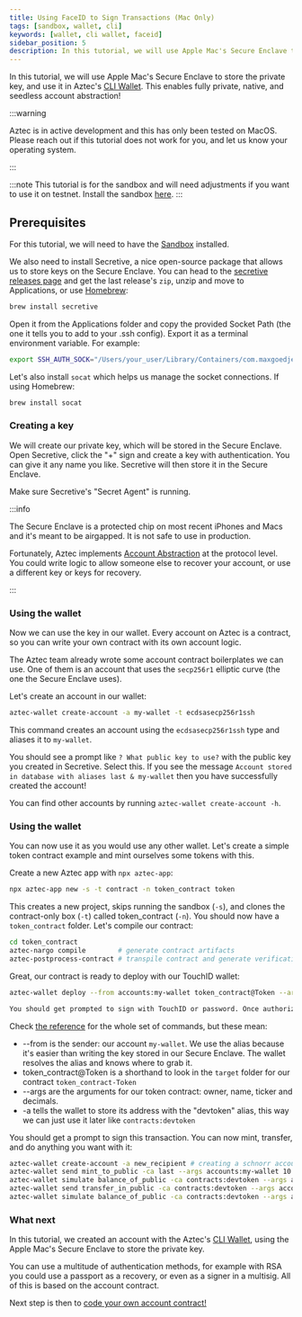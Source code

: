 ```yaml
---
title: Using FaceID to Sign Transactions (Mac Only)
tags: [sandbox, wallet, cli]
keywords: [wallet, cli wallet, faceid]
sidebar_position: 5
description: In this tutorial, we will use Apple Mac's Secure Enclave to store the private key, and use it in Aztec's CLI Wallet. This enables fully private, native, and ...
---
```


In this tutorial, we will use Apple Mac's Secure Enclave to store the private key, and use it in Aztec's [CLI Wallet](./cli_wallet_reference.md). This enables fully private, native, and seedless account abstraction!

:::warning

Aztec is in active development and this has only been tested on MacOS. Please reach out if this tutorial does not work for you, and let us know your operating system.

:::

:::note
This tutorial is for the sandbox and will need adjustments if you want to use it on testnet. Install the sandbox [here](../../getting_started.md).
:::

## Prerequisites

For this tutorial, we will need to have the [Sandbox](./sandbox-reference.md) installed.

We also need to install Secretive, a nice open-source package that allows us to store keys on the Secure Enclave. You can head to the [secretive releases page](https://github.com/maxgoedjen/secretive/releases) and get the last release's `zip`, unzip and move to Applications, or use [Homebrew](https://brew.sh/):

```bash
brew install secretive
```

Open it from the Applications folder and copy the provided Socket Path (the one it tells you to add to your .ssh config). Export it as a terminal environment variable. For example:

```bash
export SSH_AUTH_SOCK="/Users/your_user/Library/Containers/com.maxgoedjen.Secretive.SecretAgent/Data/socket.ssh"
```

Let's also install `socat` which helps us manage the socket connections. If using Homebrew:

```bash
brew install socat
```

### Creating a key

We will create our private key, which will be stored in the Secure Enclave. Open Secretive, click the "+" sign and create a key with authentication. You can give it any name you like. Secretive will then store it in the Secure Enclave.

Make sure Secretive's "Secret Agent" is running.

:::info

The Secure Enclave is a protected chip on most recent iPhones and Macs and it's meant to be airgapped. It is not safe to use in production.

Fortunately, Aztec implements [Account Abstraction](../../../aztec/concepts/accounts/index.md#account-abstraction-aa) at the protocol level. You could write logic to allow someone else to recover your account, or use a different key or keys for recovery.

:::

### Using the wallet

Now we can use the key in our wallet. Every account on Aztec is a contract, so you can write your own contract with its own account logic.

The Aztec team already wrote some account contract boilerplates we can use. One of them is an account that uses the `secp256r1` elliptic curve (the one the Secure Enclave uses).

Let's create an account in our wallet:

```bash
aztec-wallet create-account -a my-wallet -t ecdsasecp256r1ssh
```

This command creates an account using the `ecdsasecp256r1ssh` type and aliases it to `my-wallet`.

You should see a prompt like `? What public key to use?` with the public key you created in Secretive. Select this. If you see the message `Account stored in database with aliases last & my-wallet` then you have successfully created the account!

You can find other accounts by running `aztec-wallet create-account -h`.

### Using the wallet

You can now use it as you would use any other wallet. Let's create a simple token contract example and mint ourselves some tokens with this.

Create a new Aztec app with `npx aztec-app`:

```bash
npx aztec-app new -s -t contract -n token_contract token
```

This creates a new project, skips running the sandbox (`-s`), and clones the contract-only box (`-t`) called token_contract (`-n`). You should now have a `token_contract` folder. Let's compile our contract:

```bash
cd token_contract
aztec-nargo compile        # generate contract artifacts
aztec-postprocess-contract # transpile contract and generate verification keys
```

Great, our contract is ready to deploy with our TouchID wallet:

```bash
aztec-wallet deploy --from accounts:my-wallet token_contract@Token --args accounts:my-wallet DevToken DTK 18 -a devtoken

You should get prompted to sign with TouchID or password. Once authorized, you should see `Contract stored in database with aliases last & devtoken`
```

Check [the reference](./cli_wallet_reference.md) for the whole set of commands, but these mean:

- --from is the sender: our account `my-wallet`. We use the alias because it's easier than writing the key stored in our Secure Enclave. The wallet resolves the alias and knows where to grab it.
- token_contract@Token is a shorthand to look in the `target` folder for our contract `token_contract-Token`
- --args are the arguments for our token contract: owner, name, ticker and decimals.
- -a tells the wallet to store its address with the "devtoken" alias, this way we can just use it later like `contracts:devtoken`

You should get a prompt to sign this transaction. You can now mint, transfer, and do anything you want with it:

```bash
aztec-wallet create-account -a new_recipient # creating a schnorr account
aztec-wallet send mint_to_public -ca last --args accounts:my-wallet 10 -f accounts:my-wallet # minting some tokens in public
aztec-wallet simulate balance_of_public -ca contracts:devtoken --args accounts:my-wallet -f my-wallet # checking that my-wallet has 10 tokens
aztec-wallet send transfer_in_public -ca contracts:devtoken --args accounts:my-wallet accounts:new_recipient 10 0 -f accounts:my-wallet # transferring some tokens in public
aztec-wallet simulate balance_of_public -ca contracts:devtoken --args accounts:new_recipient -f my-wallet # checking that new_recipient has 10 tokens
```

### What next

In this tutorial, we created an account with the Aztec's [CLI Wallet](./cli_wallet_reference.md), using the Apple Mac's Secure Enclave to store the private key.

You can use a multitude of authentication methods, for example with RSA you could use a passport as a recovery, or even as a signer in a multisig. All of this is based on the account contract.

Next step is then to [code your own account contract!](../../tutorials/contract_tutorials/write_accounts_contract.md)
